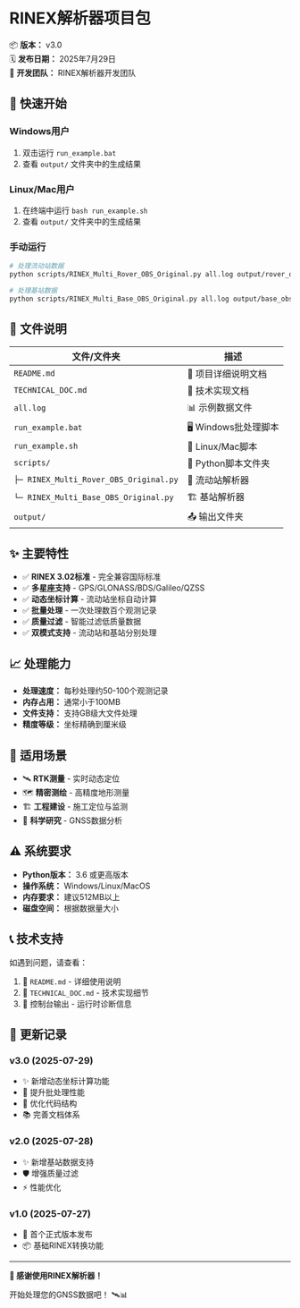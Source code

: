 # RINEX解析器项目包

📦 **版本：** v3.0  
🗓️ **发布日期：** 2025年7月29日  
👥 **开发团队：** RINEX解析器开发团队  

## 🚀 快速开始

### Windows用户
1. 双击运行 `run_example.bat`
2. 查看 `output/` 文件夹中的生成结果

### Linux/Mac用户  
1. 在终端中运行 `bash run_example.sh`
2. 查看 `output/` 文件夹中的生成结果

### 手动运行
```bash
# 处理流动站数据
python scripts/RINEX_Multi_Rover_OBS_Original.py all.log output/rover_obs.25O

# 处理基站数据  
python scripts/RINEX_Multi_Base_OBS_Original.py all.log output/base_obs.25O
```

## 📁 文件说明

| 文件/文件夹 | 描述 |
|-------------|------|
| `README.md` | 📖 项目详细说明文档 |
| `TECHNICAL_DOC.md` | 🔧 技术实现文档 |
| `all.log` | 📊 示例数据文件 |
| `run_example.bat` | 🖥️ Windows批处理脚本 |
| `run_example.sh` | 🐧 Linux/Mac脚本 |
| `scripts/` | 📜 Python脚本文件夹 |
| `├─ RINEX_Multi_Rover_OBS_Original.py` | 🚁 流动站解析器 |
| `└─ RINEX_Multi_Base_OBS_Original.py` | 🏗️ 基站解析器 |
| `output/` | 📤 输出文件夹 |

## ✨ 主要特性

- ✅ **RINEX 3.02标准** - 完全兼容国际标准
- ✅ **多星座支持** - GPS/GLONASS/BDS/Galileo/QZSS
- ✅ **动态坐标计算** - 流动站坐标自动计算
- ✅ **批量处理** - 一次处理数百个观测记录
- ✅ **质量过滤** - 智能过滤低质量数据
- ✅ **双模式支持** - 流动站和基站分别处理

## 📈 处理能力

- **处理速度：** 每秒处理约50-100个观测记录
- **内存占用：** 通常小于100MB
- **文件支持：** 支持GB级大文件处理
- **精度等级：** 坐标精确到厘米级

## 🎯 适用场景

- 🛰️ **RTK测量** - 实时动态定位
- 🗺️ **精密测绘** - 高精度地形测量  
- 🏗️ **工程建设** - 施工定位与监测
- 🔬 **科学研究** - GNSS数据分析

## ⚠️ 系统要求

- **Python版本：** 3.6 或更高版本
- **操作系统：** Windows/Linux/MacOS
- **内存要求：** 建议512MB以上
- **磁盘空间：** 根据数据量大小

## 📞 技术支持

如遇到问题，请查看：
1. 📖 `README.md` - 详细使用说明
2. 🔧 `TECHNICAL_DOC.md` - 技术实现细节
3. 💬 控制台输出 - 运行时诊断信息

## 🔄 更新记录

### v3.0 (2025-07-29)
- ✨ 新增动态坐标计算功能
- 🚀 提升批处理性能
- 🔧 优化代码结构
- 📚 完善文档体系

### v2.0 (2025-07-28)  
- ✨ 新增基站数据支持
- 🛡️ 增强质量过滤
- ⚡ 性能优化

### v1.0 (2025-07-27)
- 🎉 首个正式版本发布
- 📦 基础RINEX转换功能

---

**🎉 感谢使用RINEX解析器！**

开始处理您的GNSS数据吧！ 🛰️📊
